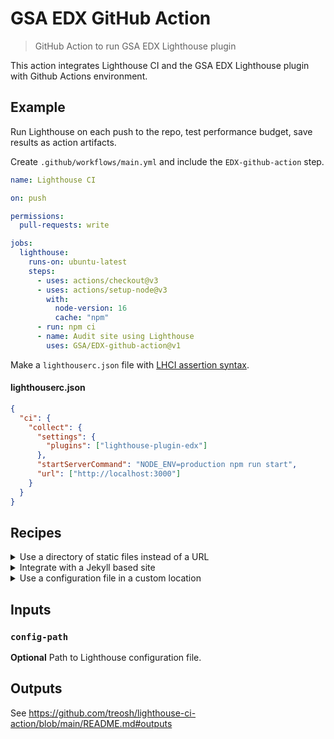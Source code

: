 # GSA EDX GitHub Action

> GitHub Action to run GSA EDX Lighthouse plugin

This action integrates Lighthouse CI and the GSA EDX Lighthouse plugin with Github Actions environment.

## Example

Run Lighthouse on each push to the repo, test performance budget, save results as action artifacts.

Create `.github/workflows/main.yml` and include the `EDX-github-action` step.

```yml
name: Lighthouse CI

on: push

permissions:
  pull-requests: write

jobs:
  lighthouse:
    runs-on: ubuntu-latest
    steps:
      - uses: actions/checkout@v3
      - uses: actions/setup-node@v3
        with:
          node-version: 16
          cache: "npm"
      - run: npm ci
      - name: Audit site using Lighthouse
        uses: GSA/EDX-github-action@v1
```

Make a `lighthouserc.json` file with [LHCI assertion syntax](https://github.com/GoogleChrome/lighthouse-ci/blob/master/docs/configuration.md).

#### lighthouserc.json

```json
{
  "ci": {
    "collect": {
      "settings": {
        "plugins": ["lighthouse-plugin-edx"]
      },
      "startServerCommand": "NODE_ENV=production npm run start",
      "url": ["http://localhost:3000"]
    }
  }
}
```

## Recipes

<details>
 <summary>Use a directory of static files instead of a URL</summary><br>

Create `.github/workflows/main.yml` and identify a `lighthouserc` file with `configPath`.

#### main.yml

```yml
name: Lighthouse CI

on: push

permissions:
  pull-requests: write

jobs:
  lighthouse:
    runs-on: ubuntu-latest
    steps:
      - uses: actions/checkout@v3
      - uses: actions/setup-node@v3
        with:
          node-version: 16
          cache: "npm"
      - run: npm ci
      - run: npm run build
      - name: Audit site using Lighthouse
        uses: GSA/EDX-github-action@v1
```

Make a `lighthouserc.json` file with [LHCI assertion syntax](https://github.com/GoogleChrome/lighthouse-ci/blob/master/docs/configuration.md).

#### lighthouserc.json

```json
{
  "ci": {
    "collect": {
      "settings": {
        "plugins": ["lighthouse-plugin-edx"]
      },
      "staticDistDir": "./_site"
    }
  }
}
```

</details>

<details>
 <summary>Integrate with a Jekyll based site</summary><br>

Create `.github/workflows/main.yml`:

#### main.yml

```yml
name: Lighthouse CI

on: push

permissions:
  pull-requests: write

jobs:
  lighthouse:
    runs-on: ubuntu-latest
    steps:
      - uses: actions/checkout@v3
      - uses: ruby/setup-ruby@v1
        with:
          ruby-version: "2.7"
          bundler-cache: true
      - name: Audit site using Lighthouse
        uses: GSA/EDX-github-action@v1
```

Make a `lighthouserc.json` file with [LHCI assertion syntax](https://github.com/GoogleChrome/lighthouse-ci/blob/master/docs/configuration.md).

#### lighthouserc.json

```json
{
  "ci": {
    "collect": {
      "settings": {
        "plugins": ["lighthouse-plugin-edx"]
      },
      "startServerCommand": "bundle exec jekyll serve",
      "url": ["http://localhost:4000"]
    }
  }
}
```

</details>

<details>
 <summary>Use a configuration file in a custom location</summary><br>

Create `.github/workflows/main.yml`:

#### main.yml

```yml
name: Lighthouse CI

on: push

permissions:
  pull-requests: write

jobs:
  lighthouse:
    runs-on: ubuntu-latest
    steps:
      - uses: actions/checkout@v3
      - name: Audit site using Lighthouse
        uses: GSA/EDX-github-action@v1
        with:
          config-path: "./some/dir/lighthouserc.json"
```

Make a `lighthouserc.json` file with [LHCI assertion syntax](https://github.com/GoogleChrome/lighthouse-ci/blob/master/docs/configuration.md).

#### lighthouserc.json

```json
{
  "ci": {
    "collect": {
      "settings": {
        "plugins": ["lighthouse-plugin-edx"]
      },
      "url": ["http://localhost:4000"]
    }
  }
}
```

</details>

## Inputs

### `config-path`

**Optional** Path to Lighthouse configuration file.

## Outputs

See https://github.com/treosh/lighthouse-ci-action/blob/main/README.md#outputs
